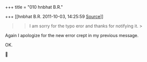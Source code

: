 +++
title = "010 hnbhat B.R."

+++
[[hnbhat B.R.	2011-10-03, 14:25:59 [Source](https://groups.google.com/g/samskrita/c/GHJIrAK7zyk)]]



> 
> > 
> > >   
> > 
> >   
> > 
> > 
> > 
> > I am sorry for the typo eror and thanks for notifying it. >
> 
> > 
> >   
> > 
> > 

Again I apologize for the new error crept in my previous message.

  

OK.

  



